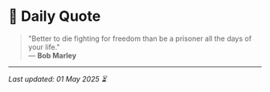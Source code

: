 # 📜 Daily Quote

> "Better to die fighting for freedom than be a prisoner all the days of your life."  
> — **Bob Marley**

---

_Last updated: 01 May 2025 ⏳_
